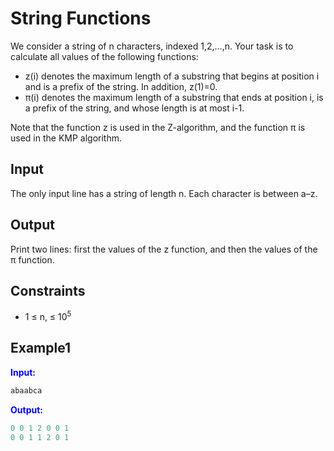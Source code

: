 # String Functions 

We consider a string of n characters, indexed 1,2,&hellip;,n. Your task is to calculate all values of the following functions:

- z(i) denotes the maximum length of a substring that begins at position i and is a prefix of the string. In addition, z(1)=0.
- &pi;(i) denotes the maximum length of a substring that ends at position i, is a prefix of the string, and whose length is at most i-1.

Note that the function z is used in the Z-algorithm, and the function &pi; is used in the KMP algorithm.

## Input 
The only input line has a string of length n. Each character is between a–z.

## Output
Print two lines: first the values of the z function, and then the values of the &pi; function.

## Constraints

- 1 &le; n,  &le;  10<sup>5</sup>


## Example1
<font color="blue">**Input:**</font> 
```c++
abaabca
```
<font color="blue">**Output:**</font>
```c++
0 0 1 2 0 0 1
0 0 1 1 2 0 1
```  





